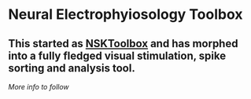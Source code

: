 # Neural Electrophyiosology Toolbox
## This started as [NSKToolbox](https://github.com/corticodes/NSKToolbox) and has morphed into a fully fledged visual stimulation, spike sorting and analysis tool. 

_More info to follow_
